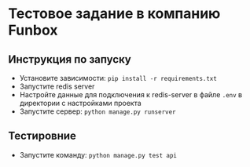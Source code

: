 # **Тестовое задание в компанию Funbox**

## Инструкция по запуску
* Установите зависимости: `pip install -r requirements.txt`
* Запустите redis server
* Настройте данные для подключения к redis-server в файле `.env` в директории с настройками проекта
* Запустите сервер: `python manage.py runserver`


## Тестировние
* Запустите команду: `python manage.py test api`